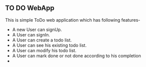 ## TO DO WebApp

This is simple ToDo web application which has following features-

- A new User can signUp.
- A User can signIn.
- A User can create a todo list.
- A User can see his existing todo list.
- A User can modify his todo list.
- A User can mark done or not done according to his completion
- 